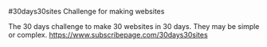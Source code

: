 
#30days30sites Challenge for making websites

The 30 days challenge to make 30 websites in 30 days. They may be simple or complex.
https://www.subscribepage.com/30days30sites
